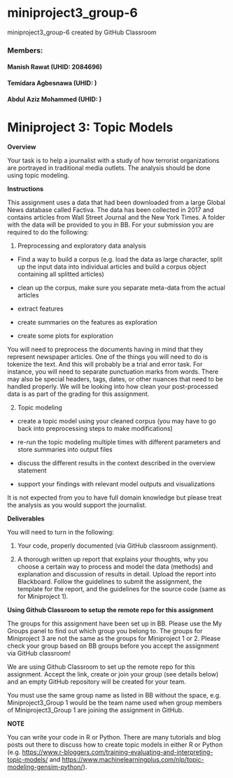 # miniproject3_group-6
miniproject3_group-6 created by GitHub Classroom

### Members: 

#### Manish Rawat (UHID: 2084696)
#### Temidara Agbesnawa (UHID: )
#### Abdul Aziz Mohammed (UHID: )


# Miniproject 3: Topic Models

**Overview**

Your task is to help a journalist with a study of how terrorist organizations are portrayed in traditional media outlets. The analysis should be done using topic modeling.

**Instructions**

This assignment uses a data that had been downloaded from a large Global News database called Factiva. The data has been collected in 2017 and contains articles from Wall Street Journal and the New York Times. A folder with the data will be provided to you in BB. For your submission you are required to do the following:

1. Preprocessing and exploratory data analysis

* Find a way to build a corpus (e.g. load the data as large character, split up the input data into individual articles and build a corpus object containing all splitted articles)

* clean up the corpus, make sure you separate meta-data from the actual articles

* extract features

* create summaries on the features as exploration

* create some plots for exploration

You will need to preprocess the documents having in mind that they represent newspaper articles. One of the things you will need to do is tokenize the text. And this will probably be a trial and error task. For instance, you will need to separate punctuation marks from words. There may also be special headers, tags, dates, or other nuances that need to be handled properly. We will be looking into how clean your post-processed data is as part of the grading for this assignment.

2. Topic modeling

* create a topic model using your cleaned corpus (you may have to go back into preprocessing steps to make modifications)

* re-run the topic modeling multiple times with different parameters and store summaries into output files

* discuss the different results in the context described in the overview statement

* support your findings with relevant model outputs and visualizations

It is not expected from you to have full domain knowledge but please treat the analysis as you would support the journalist.

**Deliverables**

You will need to turn in the following:

1. Your code, properly documented (via GitHub classroom assignment).

2. A thorough written up report that explains your thoughts, why you choose a certain way to process and model the data (methods) and explanation and discussion of results in detail. Upload the report into Blackboard. Follow the guidelines to submit the assignment, the template for the report, and the guidelines for the source code (same as for Miniproject 1).

**Using Github Classroom to setup the remote repo for this assignment**

The groups for this assignment have been set up in BB. Please use the My Groups panel to find out which group you belong to. The groups for Miniproject 3 are not the same as the groups for Miniproject 1 or 2. Please check your group based on BB groups before you accept the assignment via GitHub classroom!

We are using Github Classroom to set up the remote repo for this assignment. Accept the link, create or join your group (see details below) and an empty GitHub repository will be created for your team.

You must use the same group name as listed in BB without the space, e.g. Miniproject3_Group 1 would be the team name used when group members of Miniproject3_Group 1 are joining the assignment in GitHub.


**NOTE**

You can write your code in R or Python. There are many tutorials and blog posts out there to discuss how to create topic models in either R or Python (e.g. https://www.r-bloggers.com/training-evaluating-and-interpreting-topic-models/ and https://www.machinelearningplus.com/nlp/topic-modeling-gensim-python/).
